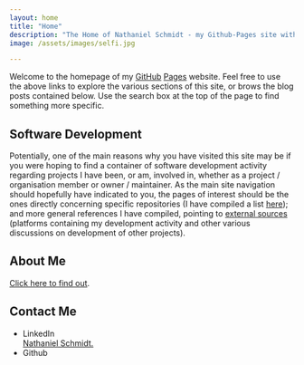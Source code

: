 ```yaml
---
layout: home
title: "Home"
description: "The Home of Nathaniel Schmidt - my Github-Pages site with blog, software projects and activity, affiliations, as well as some general info about some other things of personal interest."
image: /assets/images/selfi.jpg

---
```


Welcome to the homepage of my [GitHub](http://github.com) [Pages](http://github.io) website.  Feel free to use the above links to explore the various sections of this site, or brows the blog posts contained below.  Use the search box at the top of the page to find something more specific.

## Software Development
Potentially, one of the main reasons why you have visited this site may be if you were hoping to find a container of software development activity regarding projects I have been, or am, involved in, whether as a project / organisation member or owner / maintainer.  As the main site navigation should hopefully have indicated to you, the pages of interest should be the ones directly concerning specific repositories (I have compiled a list [here](/repos/)); and more general references I have compiled, pointing to [external sources](/dev/) (platforms containing my development activity and other various discussions on development of other projects).

## About Me
[Click here to find out](/about/).

## Contact Me
* LinkedIn
  <script src="https://platform.linkedin.com/badges/js/profile.js" async defer type="text/javascript"></script>
  <div class="badge-base LI-profile-badge" data-locale="en_US" data-size="large" data-theme="light" data-type="VERTICAL" data-vanity="njsch" data-version="v1"><a class="badge-base__link LI-simple-link" href="https://au.linkedin.com/in/njsch?trk=profile-badge">Nathaniel Schmidt.</a></div>
* Github
  <script src="https://cdn.jsdelivr.net/gh/Rapsssito/github-profile-badge@latest/src/widget.min.js"></script>
  <div class="github-profile-badge" data-user="njsch"></div>
